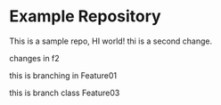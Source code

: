 # Example Repository
This is a sample repo, HI world!
thi is a second change.


changes in f2

this is branching in Feature01

this is branch class Feature03

